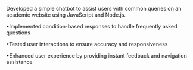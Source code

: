 Developed a simple chatbot to assist users with common queries on an academic website using JavaScript and
Node.js.

•Implemented condition-based responses to handle frequently asked questions

•Tested user interactions to ensure accuracy and responsiveness

•Enhanced user experience by providing instant feedback and navigation assistance
